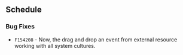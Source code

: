 ##  Schedule

###    Bug Fixes

- `F154208` - Now, the drag and drop an event from external resource working with all system cultures.
